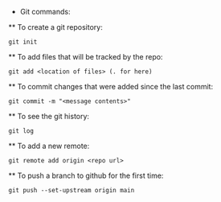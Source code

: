 - Git commands:

\*\* To create a git repository:

```
git init
```

\*\* To add files that will be tracked by the repo:

```
git add <location of files> (. for here)
```

\*\* To commit changes that were added since the last commit:

```
git commit -m "<message contents>"
```

\*\* To see the git history:

```
git log
```

\*\* To add a new remote:

```
git remote add origin <repo url>
```

\*\* To push a branch to github for the first time:

```
git push --set-upstream origin main
```
